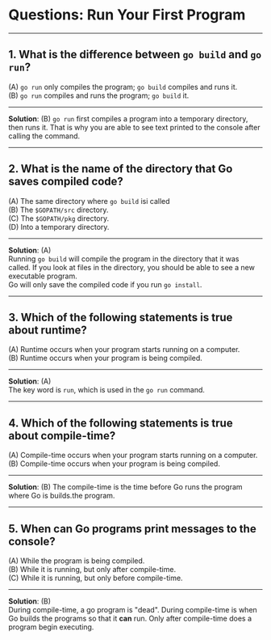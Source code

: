 # Questions: Run Your First Program
---
## 1. What is the difference between `go build` and `go run`? ##
(A) `go run` only compiles the program; `go build` compiles and runs it. <br>
(B) `go run` compiles and runs the program; `go build` it. <br>

---
**Solution**: (B)
`go run` first compiles a program into a temporary directory, then runs it. That is why you are able to see text printed to the console after calling the command. <br>

---
## 2. What is the name of the directory that Go saves compiled code? ##
(A) The same directory where `go build` isi called <br>
(B) The `$GOPATH/src` directory.  <br>
(C) The `$GOPATH/pkg` directory. <br>
(D) Into a temporary directory. <br>

---
**Solution**: (A) <br>
Running `go build` will compile the program in the directory that it was called. If you look at files in the directory, you should be able to see a new executable program. <br>
Go will only save the compiled code if you run `go install`.

---
## 3. Which of the following statements is true about runtime? ##
(A) Runtime occurs when your program starts running on a computer. <br>
(B) Runtime occurs when your program is being compiled. <br>

---
**Solution**: (A) <br>
The key word is `run`, which is used in the `go run` command.

---
## 4. Which of the following statements is true about compile-time? ##
(A) Compile-time occurs when your program starts running on a computer. <br>
(B) Compile-time occurs when your program is being compiled. <br>

---
**Solution**: (B)
The compile-time is the time before Go runs the program where Go is builds.the program.

---
## 5. When can Go programs print messages to the console? ##
(A) While the program is being compiled. <br>
(B) While it is running, but only after compile-time. <br>
(C) While it is running, but only before compile-time. <br>

---
**Solution**: (B) <br>
During compile-time, a go program is "dead". During compile-time is when Go builds the programs so that it **can** run. Only after compile-time  does a program begin executing.